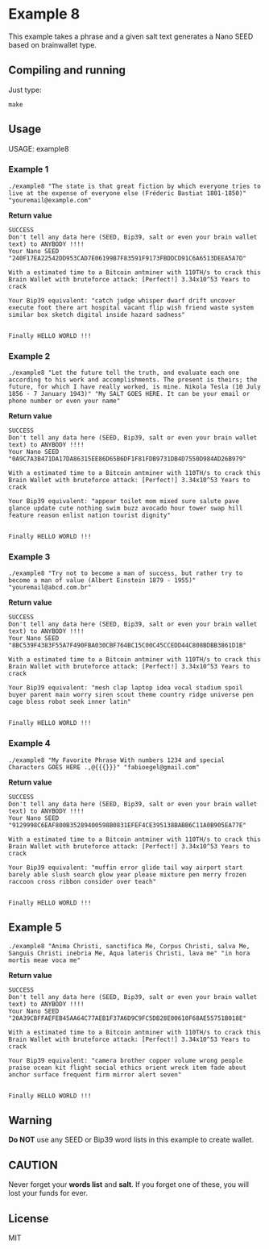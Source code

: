 # Example 8

This example takes a phrase and a given salt text generates a Nano SEED based on brainwallet type.

## Compiling and running

Just type:

```
make
```

## Usage

USAGE:
        example8 <YOUR BRAIN WALLET> <SALT OF YOUR BRAIN WALLET>

### Example 1

```
./example8 "The state is that great fiction by which everyone tries to live at the expense of everyone else (Fréderic Bastiat 1801-1850)" "youremail@example.com"
```

**Return value**

```
SUCCESS
Don't tell any data here (SEED, Bip39, salt or even your brain wallet text) to ANYBODY !!!!
Your Nano SEED "240F17EA22542DD953CAD7E06199B7F83591F9173FBDDCD91C6A6513DEEA5A7D"

With a estimated time to a Bitcoin antminer with 110TH/s to crack this Brain Wallet with bruteforce attack: [Perfect!] 3.34x10^53 Years to crack

Your Bip39 equivalent: "catch judge whisper dwarf drift uncover execute foot there art hospital vacant flip wish friend waste system similar box sketch digital inside hazard sadness"


Finally HELLO WORLD !!!
```

### Example 2

```
./example8 "Let the future tell the truth, and evaluate each one according to his work and accomplishments. The present is theirs; the future, for which I have really worked, is mine. Nikola Tesla (10 July 1856 ­- 7 January 1943)" "My SALT GOES HERE. It can be your email or phone number or even your name"
```

**Return value**

```
SUCCESS
Don't tell any data here (SEED, Bip39, salt or even your brain wallet text) to ANYBODY !!!!
Your Nano SEED "0A9C7A3B471DA17DA86315EE86D65B6DF1F81FDB9731DB4D7550D984AD26B979"

With a estimated time to a Bitcoin antminer with 110TH/s to crack this Brain Wallet with bruteforce attack: [Perfect!] 3.34x10^53 Years to crack

Your Bip39 equivalent: "appear toilet mom mixed sure salute pave glance update cute nothing swim buzz avocado hour tower swap hill feature reason enlist nation tourist dignity"


Finally HELLO WORLD !!!
```

### Example 3

```
./example8 "Try not to become a man of success, but rather try to become a man of value (Albert Einstein 1879 - 1955)" "youremail@abcd.com.br"
```
**Return value**

```
SUCCESS
Don't tell any data here (SEED, Bip39, salt or even your brain wallet text) to ANYBODY !!!!
Your Nano SEED "8BC539F4383F55A7F490FBA030CBF764BC15C00C45CCEDD44C808BDBB3861D1B"

With a estimated time to a Bitcoin antminer with 110TH/s to crack this Brain Wallet with bruteforce attack: [Perfect!] 3.34x10^53 Years to crack

Your Bip39 equivalent: "mesh clap laptop idea vocal stadium spoil buyer parent main worry siren scout theme country ridge universe pen cage bless robot seek inner latin"


Finally HELLO WORLD !!!
```

### Example 4

```
./example8 "My Favorite Phrase With numbers 1234 and special Characters GOES HERE .,@{{{}}}" "fabioegel@gmail.com"
```

**Return value**

```
SUCCESS
Don't tell any data here (SEED, Bip39, salt or even your brain wallet text) to ANYBODY !!!!
Your Nano SEED "9129998C6EAF800B35289400598B0831EFEF4CE395138BABB6C11A0B905EA77E"

With a estimated time to a Bitcoin antminer with 110TH/s to crack this Brain Wallet with bruteforce attack: [Perfect!] 3.34x10^53 Years to crack

Your Bip39 equivalent: "muffin error glide tail way airport start barely able slush search glow year please mixture pen merry frozen raccoon cross ribbon consider over teach"


Finally HELLO WORLD !!!
```

## Example 5

```
./example8 "Anima Christi, sanctifica Me, Corpus Christi, salva Me, Sanguis Christi inebria Me, Aqua lateris Christi, lava me" "in hora mortis meae voca me"
```

**Return value**

```
SUCCESS
Don't tell any data here (SEED, Bip39, salt or even your brain wallet text) to ANYBODY !!!!
Your Nano SEED "20A39CBFFAEFEB45AA64C77AEB1F37A6D9C9FC5DB28E00610F68AE55751B018E"

With a estimated time to a Bitcoin antminer with 110TH/s to crack this Brain Wallet with bruteforce attack: [Perfect!] 3.34x10^53 Years to crack

Your Bip39 equivalent: "camera brother copper volume wrong people praise ocean kit flight social ethics orient wreck item fade about anchor surface frequent firm mirror alert seven"


Finally HELLO WORLD !!!
```

## Warning

**Do NOT** use any SEED or Bip39 word lists in this example to create wallet.

## CAUTION

Never forget your **words list** and **salt**. If you forget one of these, you will lost your funds for ever.

## License

MIT

